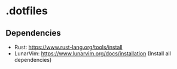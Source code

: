 # .dotfiles

## Dependencies

* Rust: https://www.rust-lang.org/tools/install
* LunarVim: https://www.lunarvim.org/docs/installation (Install all dependencies)
